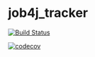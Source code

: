 # job4j_tracker
[![Build Status](https://www.travis-ci.com/mirraim/job4j_tracker.svg?branch=master)](https://www.travis-ci.com/mirraim/job4j_tracker)

[![codecov](https://codecov.io/gh/mirraim/job4j_tracker/branch/master/graph/badge.svg?token=6H35CIM5PH)](https://codecov.io/gh/mirraim/job4j_tracker)